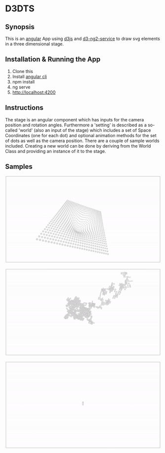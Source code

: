 # D3DTS

## Synopsis

This is an [angular](https://angular.io/) App using [d3js](https://d3js.org/) and [d3-ng2-service](https://github.com/tomwanzek/d3-ng2-service) to draw svg elements in a three dimensional stage.

## Installation & Running the App

1. Clone this
2. Install [angular cli](https://github.com/angular/angular-cli)
3. npm install
4. ng serve
5. [http://localhost:4200](http://localhost:4200)

## Instructions

The stage is an angular component which has inputs for the camera position and rotation angles. Furthermore a 'setting' is described as a so-called 'world' (also an input of the stage) which includes a set of Space Coordinates (one for each dot) and optional animation methods for the set of dots as well as the camera position. There are a couple of sample worlds included. Creating a new world can be done by deriving from the World Class and providing an instance of it to the stage.

## Samples

![](./Screenshot_01.gif "D3DTS")

![](./Screenshot_02.gif "D3DTS")

![](./Screenshot_03.gif "D3DTS")
